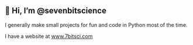 ## 👋 Hi, I’m @sevenbitscience

I generally make small projects for fun and code in Python most of the time.

I have a website at www.7bitsci.com
